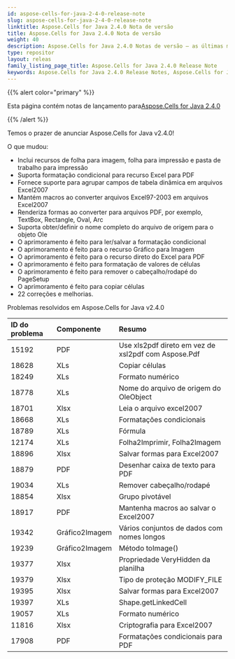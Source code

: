 ```yaml
---
id: aspose-cells-for-java-2-4-0-release-note
slug: aspose-cells-for-java-2-4-0-release-note
linktitle: Aspose.Cells for Java 2.4.0 Nota de versão
title: Aspose.Cells for Java 2.4.0 Nota de versão
weight: 40
description: Aspose.Cells for Java 2.4.0 Notas de versão – as últimas melhorias, novos recursos e correções
type: repositor
layout: releas
family_listing_page_title: Aspose.Cells for Java 2.4.0 Release Note
keywords: Aspose.Cells for Java 2.4.0 Release Notes, Aspose.Cells for Java 2.4.0 updates and fixe
---
```

{{% alert color="primary" %}} 

 Esta página contém notas de lançamento para[Aspose.Cells for Java 2.4.0](https://releases.aspose.com/cells/java/new-releases/aspose.cells-for-java-2.4.0/)

{{% /alert %}} 

 Temos o prazer de anunciar Aspose.Cells for Java v2.4.0!

 O que mudou:

- Inclui recursos de folha para imagem, folha para impressão e pasta de trabalho para impressão
- Suporta formatação condicional para recurso Excel para PDF
- Fornece suporte para agrupar campos de tabela dinâmica em arquivos Excel2007
- Mantém macros ao converter arquivos Excel97-2003 em arquivos Excel2007
- Renderiza formas ao converter para arquivos PDF, por exemplo, TextBox, Rectangle, Oval, Arc
- Suporta obter/definir o nome completo do arquivo de origem para o objeto Ole
- O aprimoramento é feito para ler/salvar a formatação condicional
- O aprimoramento é feito para o recurso Gráfico para Imagem
- O aprimoramento é feito para o recurso direto do Excel para PDF
- O aprimoramento é feito para formatação de valores de células
- O aprimoramento é feito para remover o cabeçalho/rodapé do PageSetup
- O aprimoramento é feito para copiar células
- 22 correções e melhorias.

 Problemas resolvidos em Aspose.Cells for Java v2.4.0

|**ID do problema** |**Componente** |**Resumo** |
| :- | :- | :- |
|15192 | PDF| Use xls2pdf direto em vez de xsl2pdf com Aspose.Pdf|
|18628 | XLs| Copiar células|
|18249 | XLs| Formato numérico|
|18778 | XLs| Nome do arquivo de origem do OleObject|
|18701 | Xlsx| Leia o arquivo excel2007|
|18668 | XLs| Formatações condicionais|
|18789 | XLs| Fórmula|
|12174 | XLs| Folha2Imprimir, Folha2Imagem|
|18896 | Xlsx| Salvar formas para Excel2007|
|18879 | PDF| Desenhar caixa de texto para PDF|
|19034 | XLs| Remover cabeçalho/rodapé|
|18854 | Xlsx| Grupo pivotável|
|18917 | PDF|Mantenha macros ao salvar o Excel2007|
|19342 | Gráfico2Imagem| Vários conjuntos de dados com nomes longos|
|19239 | Gráfico2Imagem| Método toImage()|
|19377 | Xlsx| Propriedade VeryHidden da planilha|
|19379 | Xlsx| Tipo de proteção MODIFY_FILE|
|19395 | Xlsx| Salvar formas para Excel2007|
|19397 | XLs| Shape.getLinkedCell|
|19057 | XLs| Formato numérico|
|11816 | Xlsx| Criptografia para Excel2007|
|17908 | PDF| Formatações condicionais para PDF|

